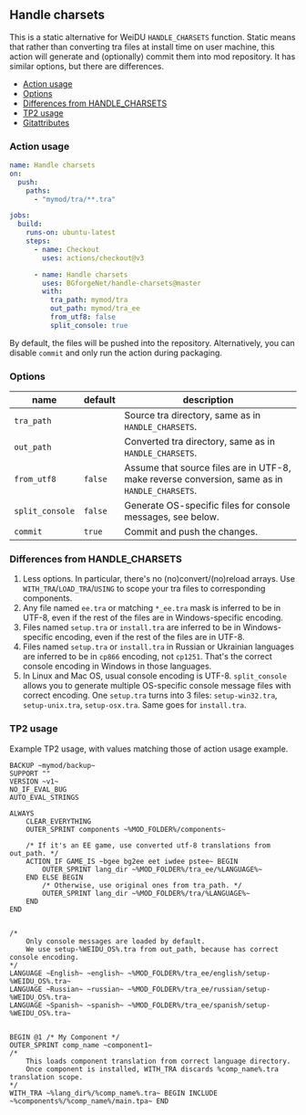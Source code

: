 ## Handle charsets

This is a static alternative for WeiDU `HANDLE_CHARSETS` function. Static means that rather than converting tra files at install time on user machine, this action will generate and (optionally) commit them into mod repository. It has similar options, but there are differences.

- [Action usage](#action-usage)
- [Options](#options)
- [Differences from HANDLE_CHARSETS](#differences-from-handle_charsets)
- [TP2 usage](#tp2-usage)
- [Gitattributes](docs/gitattributes.md)

### Action usage

```yaml
name: Handle charsets
on:
  push:
    paths:
      - "mymod/tra/**.tra"

jobs:
  build:
    runs-on: ubuntu-latest
    steps:
      - name: Checkout
        uses: actions/checkout@v3

      - name: Handle charsets
        uses: BGforgeNet/handle-charsets@master
        with:
          tra_path: mymod/tra
          out_path: mymod/tra_ee
          from_utf8: false
          split_console: true
```

By default, the files will be pushed into the repository. Alternatively, you can disable `commit` and only run the action during packaging.

### Options

| name            | default | description                                                                                   |
| --------------- | ------- | --------------------------------------------------------------------------------------------- |
| `tra_path`      |         | Source tra directory, same as in `HANDLE_CHARSETS`.                                           |
| `out_path`      |         | Converted tra directory, same as in `HANDLE_CHARSETS`.                                        |
| `from_utf8`     | `false` | Assume that source files are in UTF-8, make reverse conversion, same as in `HANDLE_CHARSETS`. |
| `split_console` | `false` | Generate OS-specific files for console messages, see below.                                   |
| `commit`        | `true`  | Commit and push the changes.                                                                  |

### Differences from HANDLE_CHARSETS

1. Less options. In particular, there's no (no)convert/(no)reload arrays. Use `WITH_TRA`/`LOAD_TRA`/`USING` to scope your tra files to corresponding components.
2. Any file named `ee.tra` or matching `*_ee.tra` mask is inferred to be in UTF-8, even if the rest of the files are in Windows-specific encoding.
3. Files named `setup.tra` or `install.tra` are inferred to be in Windows-specific encoding, even if the rest of the files are in UTF-8.
4. Files named `setup.tra` or `install.tra` in Russian or Ukrainian languages are inferred to be in `cp866` encoding, not `cp1251`. That's the correct console encoding in Windows in those languages.
5. In Linux and Mac OS, usual console encoding is UTF-8. `split_console` allows you to generate multiple OS-specific console message files with correct encoding. One `setup.tra` turns into 3 files: `setup-win32.tra`, `setup-unix.tra`, `setup-osx.tra`. Same goes for `install.tra`.

### TP2 usage

Example TP2 usage, with values matching those of action usage example.

```
BACKUP ~mymod/backup~
SUPPORT ""
VERSION ~v1~
NO_IF_EVAL_BUG
AUTO_EVAL_STRINGS

ALWAYS
    CLEAR_EVERYTHING
    OUTER_SPRINT components ~%MOD_FOLDER%/components~

    /* If it's an EE game, use converted utf-8 translations from out_path. */
    ACTION_IF GAME_IS ~bgee bg2ee eet iwdee pstee~ BEGIN
        OUTER_SPRINT lang_dir ~%MOD_FOLDER%/tra_ee/%LANGUAGE%~
    END ELSE BEGIN
        /* Otherwise, use original ones from tra_path. */
        OUTER_SPRINT lang_dir ~%MOD_FOLDER%/tra/%LANGUAGE%~
    END
END


/*
    Only console messages are loaded by default.
    We use setup-%WEIDU_OS%.tra from out_path, because has correct console encoding.
*/
LANGUAGE ~English~ ~english~ ~%MOD_FOLDER%/tra_ee/english/setup-%WEIDU_OS%.tra~
LANGUAGE ~Russian~ ~russian~ ~%MOD_FOLDER%/tra_ee/russian/setup-%WEIDU_OS%.tra~
LANGUAGE ~Spanish~ ~spanish~ ~%MOD_FOLDER%/tra_ee/spanish/setup-%WEIDU_OS%.tra~


BEGIN @1 /* My Component */
OUTER_SPRINT comp_name ~component1~
/*
    This loads component translation from correct language directory.
    Once component is installed, WITH_TRA discards %comp_name%.tra translation scope.
*/
WITH_TRA ~%lang_dir%/%comp_name%.tra~ BEGIN INCLUDE ~%components%/%comp_name%/main.tpa~ END

```
